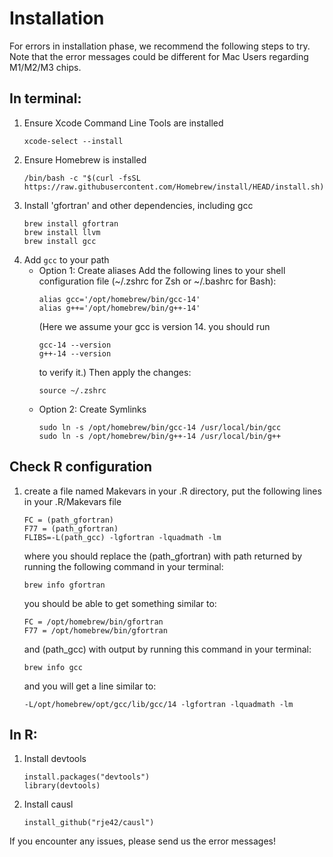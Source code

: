 # Installation
   For errors in installation phase, we recommend the following steps to try. Note that the error messages could be different for Mac Users regarding M1/M2/M3 chips.
## In terminal:
1. Ensure Xcode Command Line Tools are installed
   ```
   xcode-select --install
   ```
2. Ensure Homebrew is installed
   ```
   /bin/bash -c "$(curl -fsSL https://raw.githubusercontent.com/Homebrew/install/HEAD/install.sh)"
   ```
3. Install 'gfortran' and other dependencies, including gcc
   ```
   brew install gfortran
   brew install llvm
   brew install gcc
   ```
4. Add `gcc` to your path
   - Option 1: Create aliases
      Add the following lines to your shell configuration file (~/.zshrc for Zsh or ~/.bashrc for Bash):
      ```
      alias gcc='/opt/homebrew/bin/gcc-14'
      alias g++='/opt/homebrew/bin/g++-14'
      ```
      (Here we assume your gcc is version 14. you should run
      ```
      gcc-14 --version
      g++-14 --version
      ```
      to verify it.)
      Then apply the changes:
      ```
      source ~/.zshrc
      ```
   - Option 2: Create Symlinks
      ```
      sudo ln -s /opt/homebrew/bin/gcc-14 /usr/local/bin/gcc
      sudo ln -s /opt/homebrew/bin/g++-14 /usr/local/bin/g++
      ```

## Check R configuration
1. create a file named Makevars in your .R directory, put the following lines in your .R/Makevars file
   ```
   FC = (path_gfortran)
   F77 = (path_gfortran)
   FLIBS=-L(path_gcc) -lgfortran -lquadmath -lm
   ```
   where you should replace the (path_gfortran) with path returned by running the following command in your terminal:
   ```
   brew info gfortran
   ```
   you should be able to get something similar to:
   ```
   FC = /opt/homebrew/bin/gfortran
   F77 = /opt/homebrew/bin/gfortran
   ```
   and (path_gcc) with output by running this command in your terminal:
   ```
   brew info gcc
   ```
   and you will get a line similar to:
   ```
   -L/opt/homebrew/opt/gcc/lib/gcc/14 -lgfortran -lquadmath -lm
   ```
## In R:
1. Install devtools
   ```
   install.packages("devtools")
   library(devtools)
   ```
2. Install causl
   ```
   install_github("rje42/causl")
   ```

If you encounter any issues, please send us the error messages!
